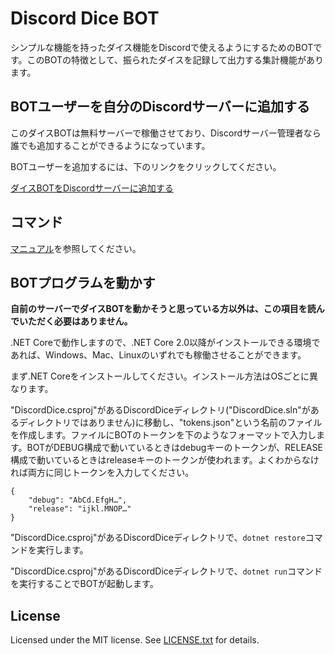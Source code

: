 # Discord Dice BOT
シンプルな機能を持ったダイス機能をDiscordで使えるようにするためのBOTです。このBOTの特徴として、振られたダイスを記録して出力する集計機能があります。

## BOTユーザーを自分のDiscordサーバーに追加する
このダイスBOTは無料サーバーで稼働させており、Discordサーバー管理者なら誰でも追加することができるようになっています。

BOTユーザーを追加するには、下のリンクをクリックしてください。

[ダイスBOTをDiscordサーバーに追加する](https://discordapp.com/oauth2/authorize?&client_id=389035105227767817&scope=bot)

## コマンド
[マニュアル](https://github.com/rasis-aneki/Discord-Dice-Bot/blob/storage/manual.md)を参照してください。

## BOTプログラムを動かす
**自前のサーバーでダイスBOTを動かそうと思っている方以外は、この項目を読んでいただく必要はありません。**

.NET Coreで動作しますので、.NET Core 2.0以降がインストールできる環境であれば、Windows、Mac、Linuxのいずれでも稼働させることができます。

まず.NET Coreをインストールしてください。インストール方法はOSごとに異なります。

"DiscordDice.csproj"があるDiscordDiceディレクトリ("DiscordDice.sln"があるディレクトリではありません)に移動し、"tokens.json"という名前のファイルを作成します。ファイルにBOTのトークンを下のようなフォーマットで入力します。BOTがDEBUG構成で動いているときはdebugキーのトークンが、RELEASE構成で動いているときはreleaseキーのトークンが使われます。よくわからなければ両方に同じトークンを入力してください。

```
{
    "debug": "AbCd.EfgH…",
    "release": "ijkl.MNOP…"
}
```

"DiscordDice.csproj"があるDiscordDiceディレクトリで、`dotnet restore`コマンドを実行します。

"DiscordDice.csproj"があるDiscordDiceディレクトリで、`dotnet run`コマンドを実行することでBOTが起動します。


## License
Licensed under the MIT license. See [LICENSE.txt](LICENSE.txt) for details.

